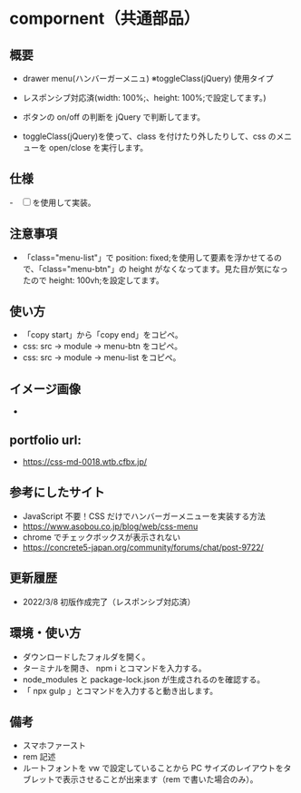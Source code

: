 # compornent（共通部品）

## 概要

- drawer menu(ハンバーガーメニュ) ※toggleClass(jQuery) 使用タイプ
- レスポンシブ対応済(width: 100%;、height: 100%;で設定してます。)

- ボタンの on/off の判断を jQuery で判断してます。
- toggleClass(jQuery)を使って、class を付けたり外したりして、css のメニューを open/close を実行します。

## 仕様

-　<input type="checkbox" id="menu-btn-check">を使用して実装。

## 注意事項

- 「class="menu-list"」で position: fixed;を使用して要素を浮かせてるので、「class="menu-btn"」の height がなくなってます。見た目が気になったので height: 100vh;を設定してます。

## 使い方

- 「copy start」から「copy end」をコピペ。
- css: src -> module -> menu-btn をコピペ。
- css: src -> module -> menu-list をコピペ。

## イメージ画像

-

## portfolio url:

- https://css-md-0018.wtb.cfbx.jp/

## 参考にしたサイト

- JavaScript 不要！CSS だけでハンバーガーメニューを実装する方法
- https://www.asobou.co.jp/blog/web/css-menu
- chrome でチェックボックスが表示されない
- https://concrete5-japan.org/community/forums/chat/post-9722/

## 更新履歴

- 2022/3/8 初版作成完了（レスポンシブ対応済）

## 環境・使い方

- ダウンロードしたフォルダを開く。
- ターミナルを開き、 npm i とコマンドを入力する。
- node_modules と package-lock.json が生成されるのを確認する。
- 「 npx gulp 」とコマンドを入力すると動き出します。

## 備考

- スマホファースト
- rem 記述
- ルートフォントを vw で設定していることから PC サイズのレイアウトをタブレットで表示させることが出来ます（rem で書いた場合のみ）。
